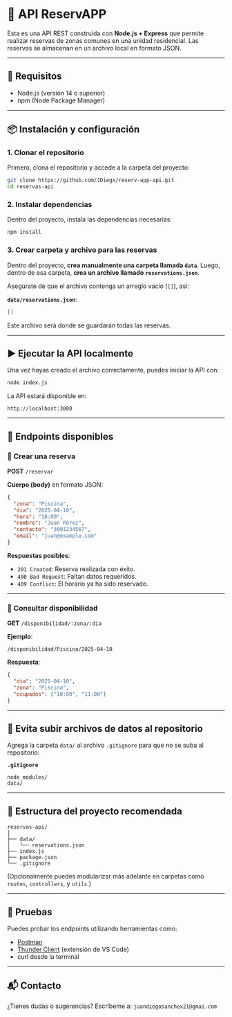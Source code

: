 # 📅 API ReservAPP

Esta es una API REST construida con **Node.js + Express** que permite realizar reservas de zonas comunes en una unidad residencial. Las reservas se almacenan en un archivo local en formato JSON.

---

## 🚀 Requisitos

- Node.js (versión 14 o superior)
- npm (Node Package Manager)

---

## 📦 Instalación y configuración

### 1. Clonar el repositorio

Primero, clona el repositorio y accede a la carpeta del proyecto:

```bash
git clone https://github.com/JDiegx/reserv-app-api.git
cd reservas-api
```

### 2. Instalar dependencias

Dentro del proyecto, instala las dependencias necesarias:

```bash
npm install
```

### 3. Crear carpeta y archivo para las reservas

Dentro del proyecto, **crea manualmente una carpeta llamada `data`**. Luego, dentro de esa carpeta, **crea un archivo llamado `reservations.json`**.

Asegúrate de que el archivo contenga un arreglo vacío (`[]`), así:

**`data/reservations.json`**:
```json
[]
```

Este archivo será donde se guardarán todas las reservas.

---

## ▶️ Ejecutar la API localmente

Una vez hayas creado el archivo correctamente, puedes iniciar la API con:

```bash
node index.js
```

La API estará disponible en:

```
http://localhost:3000
```

---

## 🧠 Endpoints disponibles

### 🔹 Crear una reserva

**POST** `/reservar`

**Cuerpo (body)** en formato JSON:
```json
{
  "zona": "Piscina",
  "dia": "2025-04-10",
  "hora": "10:00",
  "nombre": "Juan Pérez",
  "contacto": "3001234567",
  "email": "juan@example.com"
}
```

**Respuestas posibles**:
- `201 Created`: Reserva realizada con éxito.
- `400 Bad Request`: Faltan datos requeridos.
- `409 Conflict`: El horario ya ha sido reservado.

---

### 🔹 Consultar disponibilidad

**GET** `/disponibilidad/:zona/:dia`

**Ejemplo**:
```
/disponibilidad/Piscina/2025-04-10
```

**Respuesta**:
```json
{
  "dia": "2025-04-10",
  "zona": "Piscina",
  "ocupados": ["10:00", "11:00"]
}
```

---

## 🛑 Evita subir archivos de datos al repositorio

Agrega la carpeta `data/` al archivo `.gitignore` para que no se suba al repositorio:

**`.gitignore`**
```
node_modules/
data/
```

---

## 📁 Estructura del proyecto recomendada

```
reservas-api/
│
├── data/
│   └── reservations.json
├── index.js
├── package.json
└── .gitignore
```

(Opcionalmente puedes modularizar más adelante en carpetas como `routes`, `controllers`, y `utils`.)

---

## 🧪 Pruebas

Puedes probar los endpoints utilizando herramientas como:

- [Postman](https://www.postman.com/)
- [Thunder Client](https://www.thunderclient.com/) (extensión de VS Code)
- curl desde la terminal

---

## 📬 Contacto

¿Tienes dudas o sugerencias? Escríbeme a: `juandiegosanchex21@gmai.com`
